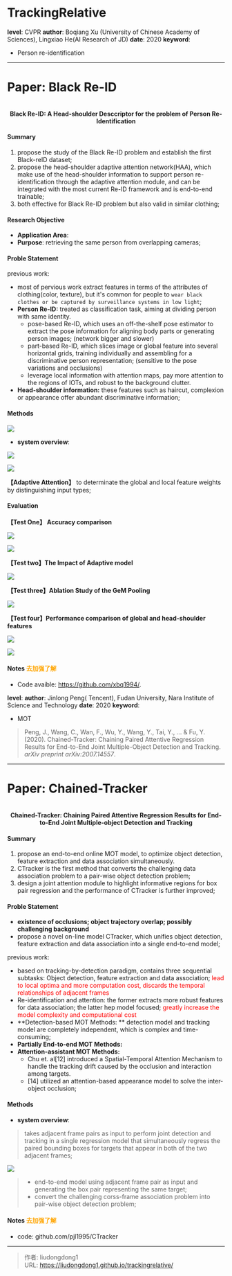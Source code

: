 # TrackingRelative


**level**: CVPR
**author**: Boqiang Xu (University of Chinese Academy of Sciences), Lingxiao He(AI Research of JD)
**date**: 2020
**keyword**:

- Person re-identification

------

# Paper: Black Re-ID

<div align=center>
<br/>
<b>Black Re-ID: A Head-shoulder Desccriptor for the problem of Person Re-Identification</b>
</div>

#### Summary

1. propose the study of the Black Re-ID problem and establish the first Black-reID dataset;
2. propose the head-shoulder adaptive attention network(HAA), which make use of the head-shoulder information to support person re-identification through the adaptive attention module, and can be integrated with the most current Re-ID framework and is end-to-end trainable;
3. both effective for Black Re-ID problem but also valid in similar clothing;

#### Research Objective

  - **Application Area**:
- **Purpose**:  retrieving the same person from overlapping cameras;

#### Proble Statement

previous work:

- most of pervious work extract features in terms of the attributes of clothing(color, texture), but it's common for people to `wear black clothes or be captured by surveillance systems in low light`;
- **Person Re-ID:** treated as classification task, aiming at dividing person with same identity. 
  - pose-based Re-ID, which uses an off-the-shelf pose estimator to extract the pose information for aligning body parts or generating person images; (network bigger and slower)
  - part-based Re-ID, which slices image or global feature into several horizontal grids, training individually and assembling for a discriminative person representation; (sensitive to the pose variations and occlusions)
  - leverage local information with attention maps, pay more attention to the regions of IOTs, and robust to the background clutter.
- **Head-shoulder information:** these features such as haircut, complexion or appearance offer abundant discriminative information;

#### Methods

![](https://gitee.com/github-25970295/blogImage/raw/master/img/20200902100811.png)

- **system overview**:

![](https://gitee.com/github-25970295/blogImage/raw/master/img/20200902100620.png)

![](https://gitee.com/github-25970295/blogImage/raw/master/img/20200902100712.png)

**【Adaptive Attention】** to determinate the global and local feature weights by distinguishing input types;

#### Evaluation

**【Test One】 Accuracy comparison**

![](https://gitee.com/github-25970295/blogImage/raw/master/img/20200902101215.png)

![](https://gitee.com/github-25970295/blogImage/raw/master/img/20200902101319.png)

**【Test two】The Impact of Adaptive model**

![](https://gitee.com/github-25970295/blogImage/raw/master/img/20200902101537.png)

**【Test three】Ablation Study of the GeM Pooling**

![](https://gitee.com/github-25970295/blogImage/raw/master/img/20200902101600.png)

**【Test four】Performance comparison of global and head-shoulder features**

![](https://gitee.com/github-25970295/blogImage/raw/master/img/20200902101630.png)

![](https://gitee.com/github-25970295/blogImage/raw/master/img/20200902101706.png)

#### Notes <font color=orange>去加强了解</font>

  - Code avaible: https://github.com/xbq1994/.

**level**: 
**author**: Jinlong Peng( Tencent), Fudan University, Nara Institute of Science and Technology
**date**:  2020
**keyword**:

- MOT

> Peng, J., Wang, C., Wan, F., Wu, Y., Wang, Y., Tai, Y., ... & Fu, Y. (2020). Chained-Tracker: Chaining Paired Attentive Regression Results for End-to-End Joint Multiple-Object Detection and Tracking. *arXiv preprint arXiv:2007.14557*.

------

# Paper: Chained-Tracker

<div align=center>
<br/>
<b>Chained-Tracker: Chaining Paired Attentive Regression Results for End-to-End Joint Multiple-object Detection and  Tracking</b>
</div>

#### Summary

1. propose an end-to-end online MOT model, to optimize object detection, feature extraction and data association simultaneously.
2. CTracker is the first method that converts the challenging data association problem to a pair-wise object detection problem;
3. design a joint attention module to highlight informative regions for box pair regression and the performance of CTracker is further improved; 

#### Proble Statement

- **existence of occlusions; object trajectory overlap; possibly challenging background**
- propose a novel  on-line model CTracker, which unifies object detection, feature extraction and data association into a single end-to-end model;

previous work:

- based on tracking-by-detection paradigm, contains three sequential subtasks: Object detection, feature extraction and data association;  <font color=red>lead to local optima and more computation cost, discards the temporal relationships of adjacent frames</font>
- Re-identification and attention: the former extracts more robust features for data association; the latter hep model focused; <font color=red>greatly increase the model complexity and computational cost</font>
- **Detection-based MOT Methods: ** detection model and tracking model are completely independent, which is complex and time-consuming;
- **Partially End-to-end MOT Methods:** 
- **Attention-assistant MOT Methods:**
  - Chu et. al[12] introduced a Spatial-Temporal Attention Mechanism to handle the tracking drift caused by the occlusion and interaction among targets.
  - [14] utilized an attention-based appearance model to solve the inter-object occlusion;

#### Methods

- **system overview**:

> takes adjacent frame pairs as input to perform joint detection and tracking in a single regression model that simultaneously regress the paired bounding boxes for targets that appear in both of the two adjacent frames;

![](https://gitee.com/github-25970295/blogImage/raw/master/img/20200902104022.png)

> - end-to-end model using adjacent frame pair as input and generating the box pair representing the same target;
> - convert the challenging corss-frame association problem into pair-wise object detection problem;

#### Notes <font color=orange>去加强了解</font>

  - code:  github.com/pjl1995/CTracker

---

> 作者: liudongdong1  
> URL: https://liudongdong1.github.io/trackingrelative/  

